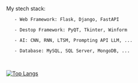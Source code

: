 <br>
  My stech stack:
    
       - Web Framework: Flask, Django, FastAPI
       
       - Destop Framework: PyQT, Tkinter, Winform
       
       - AI: CNN, RNN, LTSM, Prompting API LLM, ...
       
       - Database: MySQL, SQL Server, MongoDB, ...     
</br>

<div>

[![Top Langs](https://github-readme-stats.vercel.app/api/top-langs/?username=lcmd65&layout=compact&theme=tokyonight&hide=html,css,tex,scss,stylus,blade,jupyter%20notebook,shell,batchfile,dockerfile,typescript)](https://github.com/lcmd65/github-readme-stats)

</div>
